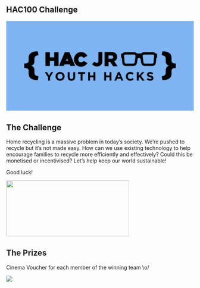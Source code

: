 ## HAC100 Challenge

<img src='HacJRYHlogo.PNG' height="auto" width="auto" />


## The Challenge

Home recycling is a massive problem in today’s society. We’re pushed to recycle but it’s not made easy. How can we use existing technology to help encourage families to recycle more efficiently and effectively? Could this be monetised or incentivised? Let’s help keep our world sustainable!

Good luck!

<img src='https://media.giphy.com/media/m1qpP9JGNAbGU/giphy.gif' height="150" width="330" />


## The Prizes
Cinema Voucher for each member of the winning team \o/

<img src='https://media.giphy.com/media/55bM8mirLn2zC/giphy.gif' height="auto" width="auto" />





